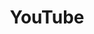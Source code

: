 ---
layout: external
icon: fas fa-video
title: YouTube
external_url: https://www.youtube.com/chrislovejoy
order: 6
---